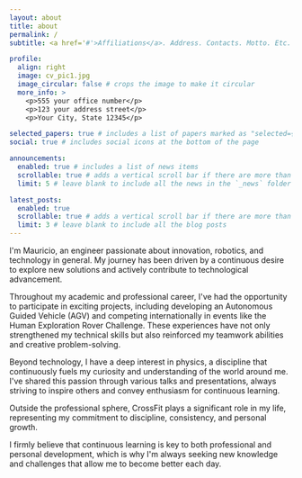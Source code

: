```yaml
---
layout: about
title: about
permalink: /
subtitle: <a href='#'>Affiliations</a>. Address. Contacts. Motto. Etc.

profile:
  align: right
  image: cv_pic1.jpg
  image_circular: false # crops the image to make it circular
  more_info: >
    <p>555 your office number</p>
    <p>123 your address street</p>
    <p>Your City, State 12345</p>

selected_papers: true # includes a list of papers marked as "selected={true}"
social: true # includes social icons at the bottom of the page

announcements:
  enabled: true # includes a list of news items
  scrollable: true # adds a vertical scroll bar if there are more than 3 news items
  limit: 5 # leave blank to include all the news in the `_news` folder

latest_posts:
  enabled: true
  scrollable: true # adds a vertical scroll bar if there are more than 3 new posts items
  limit: 3 # leave blank to include all the blog posts
---
```


I'm Mauricio, an engineer passionate about innovation, robotics, and technology in general. My journey has been driven by a continuous desire to explore new solutions and actively contribute to technological advancement.

Throughout my academic and professional career, I've had the opportunity to participate in exciting projects, including developing an Autonomous Guided Vehicle (AGV) and competing internationally in events like the Human Exploration Rover Challenge. These experiences have not only strengthened my technical skills but also reinforced my teamwork abilities and creative problem-solving.

Beyond technology, I have a deep interest in physics, a discipline that continuously fuels my curiosity and understanding of the world around me. I've shared this passion through various talks and presentations, always striving to inspire others and convey enthusiasm for continuous learning.

Outside the professional sphere, CrossFit plays a significant role in my life, representing my commitment to discipline, consistency, and personal growth.

I firmly believe that continuous learning is key to both professional and personal development, which is why I'm always seeking new knowledge and challenges that allow me to become better each day.

